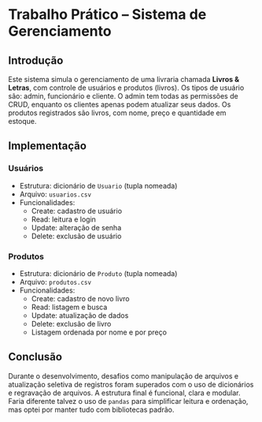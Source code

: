 # Trabalho Prático – Sistema de Gerenciamento

## Introdução

Este sistema simula o gerenciamento de uma livraria chamada **Livros & Letras**, com controle de usuários e produtos (livros). Os tipos de usuário são: admin, funcionário e cliente. O admin tem todas as permissões de CRUD, enquanto os clientes apenas podem atualizar seus dados. Os produtos registrados são livros, com nome, preço e quantidade em estoque.

## Implementação

### Usuários
- Estrutura: dicionário de `Usuario` (tupla nomeada)
- Arquivo: `usuarios.csv`
- Funcionalidades:
  - Create: cadastro de usuário
  - Read: leitura e login
  - Update: alteração de senha
  - Delete: exclusão de usuário

### Produtos
- Estrutura: dicionário de `Produto` (tupla nomeada)
- Arquivo: `produtos.csv`
- Funcionalidades:
  - Create: cadastro de novo livro
  - Read: listagem e busca
  - Update: atualização de dados
  - Delete: exclusão de livro
  - Listagem ordenada por nome e por preço

## Conclusão

Durante o desenvolvimento, desafios como manipulação de arquivos e atualização seletiva de registros foram superados com o uso de dicionários e regravação de arquivos. A estrutura final é funcional, clara e modular. Faria diferente talvez o uso de `pandas` para simplificar leitura e ordenação, mas optei por manter tudo com bibliotecas padrão.
